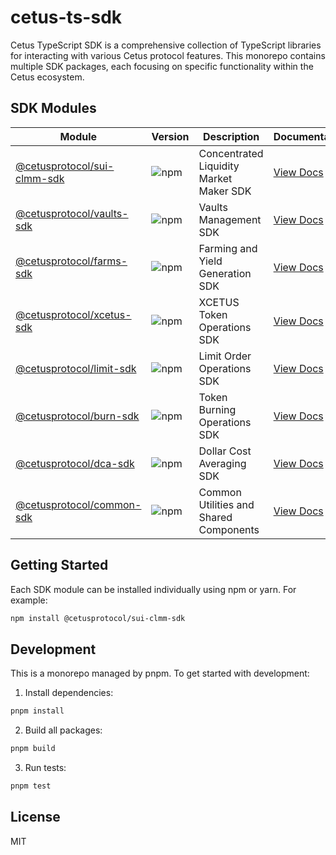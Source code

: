 # cetus-ts-sdk

Cetus TypeScript SDK is a comprehensive collection of TypeScript libraries for interacting with various Cetus protocol features. This monorepo contains multiple SDK packages, each focusing on specific functionality within the Cetus ecosystem.

## SDK Modules

| Module                                                                                   | Version                                                                                     | Description                             | Documentation                            |
| ---------------------------------------------------------------------------------------- | ------------------------------------------------------------------------------------------- | --------------------------------------- | ---------------------------------------- |
| [@cetusprotocol/sui-clmm-sdk](https://www.npmjs.com/package/@cetusprotocol/sui-clmm-sdk) | ![npm](https://img.shields.io/npm/v/%40cetusprotocol%2Fsui-clmm-sdk?logo=npm&logoColor=rgb) | Concentrated Liquidity Market Maker SDK | [View Docs](./packages/clmm/README.md)   |
| [@cetusprotocol/vaults-sdk](https://www.npmjs.com/package/@cetusprotocol/vaults-sdk)     | ![npm](https://img.shields.io/npm/v/%40cetusprotocol%2Fvaults-sdk?logo=npm&logoColor=rgb)   | Vaults Management SDK                   | [View Docs](./packages/vaults/README.md) |
| [@cetusprotocol/farms-sdk](https://www.npmjs.com/package/@cetusprotocol/farms-sdk)       | ![npm](https://img.shields.io/npm/v/%40cetusprotocol%2Ffarms-sdk?logo=npm&logoColor=rgb)    | Farming and Yield Generation SDK        | [View Docs](./packages/farms/README.md)  |
| [@cetusprotocol/xcetus-sdk](https://www.npmjs.com/package/@cetusprotocol/xcetus-sdk)     | ![npm](https://img.shields.io/npm/v/%40cetusprotocol%2Fxcetus-sdk?logo=npm&logoColor=rgb)   | XCETUS Token Operations SDK             | [View Docs](./packages/xcetus/README.md) |
| [@cetusprotocol/limit-sdk](https://www.npmjs.com/package/@cetusprotocol/limit-sdk)       | ![npm](https://img.shields.io/npm/v/%40cetusprotocol%2Flimit-sdk?logo=npm&logoColor=rgb)    | Limit Order Operations SDK              | [View Docs](./packages/limit/README.md)  |
| [@cetusprotocol/burn-sdk](https://www.npmjs.com/package/@cetusprotocol/burn-sdk)         | ![npm](https://img.shields.io/npm/v/%40cetusprotocol%2Fburn-sdk?logo=npm&logoColor=rgb)     | Token Burning Operations SDK            | [View Docs](./packages/burn/README.md)   |
| [@cetusprotocol/dca-sdk](https://www.npmjs.com/package/@cetusprotocol/dca-sdk)           | ![npm](https://img.shields.io/npm/v/%40cetusprotocol%2Fdca-sdk?logo=npm&logoColor=rgb)      | Dollar Cost Averaging SDK               | [View Docs](./packages/dca/README.md)    |
| [@cetusprotocol/common-sdk](https://www.npmjs.com/package/@cetusprotocol/common-sdk)     | ![npm](https://img.shields.io/npm/v/%40cetusprotocol%2Fcommon-sdk?logo=npm&logoColor=rgb)   | Common Utilities and Shared Components  | [View Docs](./packages/common/README.md) |

## Getting Started

Each SDK module can be installed individually using npm or yarn. For example:

```bash
npm install @cetusprotocol/sui-clmm-sdk
```

## Development

This is a monorepo managed by pnpm. To get started with development:

1. Install dependencies:

```bash
pnpm install
```

2. Build all packages:

```bash
pnpm build
```

3. Run tests:

```bash
pnpm test
```

## License

MIT
